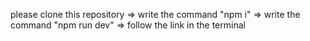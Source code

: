 please clone this repository => write the command "npm i" => write the command "npm run dev" => follow the link in the terminal
